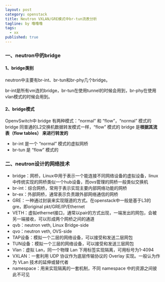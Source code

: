 ```yaml
---
layout: post
category: openstack
title: Neutron VXLAN/GRE模式中br-tun流表分析
tagline: by 噜噜噜
tags: 
  - xx
published: true
---
```




<!--more-->

### 一、neutron中的bridge

#### 1、bridge类别

neutron中主要有br-int、br-tun和br-phy几个bridge。

br-int是所有vm连的bridge，br-tun在使用tunnel的时候会用到，br-phy在使用vlan模式的时候会用到。

#### 2、bridge模式

OpenvSwitch中 bridge 有两种模式：“normal” 和 “flow”，“normal” 模式的 bridge 同普通的L2交换机数据转发模式一样，“flow” 模式的 bridge 是**根据其流表（flow tables） 来进行转发的**

- br-int 是一个 “normal” 模式的虚拟网桥
- br-tun 是 “flow” 模式的



### 二、neutron设计的网络技术

- bridge：网桥，Linux中用于表示一个能连接不同网络设备的虚拟设备，linux中传统实现的网桥类似一个hub设备，而ovs管理的网桥一般类似交换机
- br-int：综合网桥，常用于表示实现主要内部网络功能的网桥
- br-ex：外部网桥，通常表示负责跟外部网络通信的网桥
- GRE：一种通过封装来实现隧道的方式。在openstack中一般是基于L3的gre，即original pkt/GRE/IP/Ethernet
- VETH：虚拟ethernet接口，通常以pair的方式出现，一端发出的网包，会被另一端接收，可以形成两个网桥之间的通道
- qvb：neutron veth, Linux Bridge-side
- qvo：neutron veth, OVS-side
- TAP设备：模拟一个二层的网络设备，可以接受和发送二层网包
- TUN设备：模拟一个三层的网络设备，可以接受和发送三层网包
- Vlan：虚拟 Lan，同一个物理 Lan 下用标签实现隔离，可用标号为1-4094
- VXLAN：一套利用 UDP 协议作为底层传输协议的 Overlay 实现。一般认为作为 VLan 技术的延伸或替代者
- namespace：用来实现隔离的一套机制，不同 namespace 中的资源之间彼此不可见